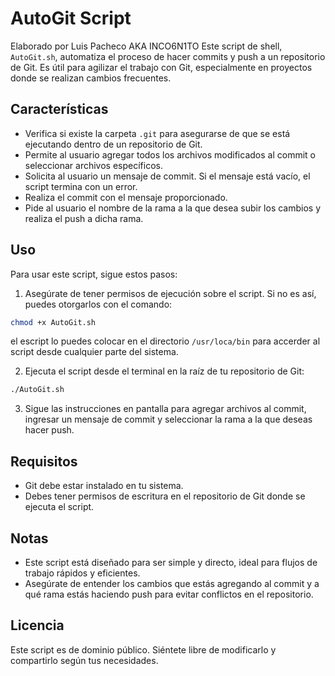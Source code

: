 # AutoGit Script
Elaborado por Luis Pacheco AKA INCO6N1TO
Este script de shell, `AutoGit.sh`, automatiza el proceso de hacer commits y push a un repositorio de Git.
Es útil para agilizar el trabajo con Git, especialmente en proyectos donde se realizan cambios frecuentes.

## Características

- Verifica si existe la carpeta `.git` para asegurarse de que se está ejecutando dentro de un repositorio de Git.
- Permite al usuario agregar todos los archivos modificados al commit o seleccionar archivos específicos.
- Solicita al usuario un mensaje de commit. Si el mensaje está vacío, el script termina con un error.
- Realiza el commit con el mensaje proporcionado.
- Pide al usuario el nombre de la rama a la que desea subir los cambios y realiza el push a dicha rama.

## Uso

Para usar este script, sigue estos pasos:

1. Asegúrate de tener permisos de ejecución sobre el script. Si no es así, puedes otorgarlos con el comando:

```bash
chmod +x AutoGit.sh
```
el escript lo puedes colocar en el directorio `/usr/loca/bin` para accerder al script desde cualquier parte del sistema.

2. Ejecuta el script desde el terminal en la raíz de tu repositorio de Git:

```bash
./AutoGit.sh
```

3. Sigue las instrucciones en pantalla para agregar archivos al commit, ingresar un mensaje de commit y seleccionar la rama a la que deseas hacer push.

## Requisitos

- Git debe estar instalado en tu sistema.
- Debes tener permisos de escritura en el repositorio de Git donde se ejecuta el script.

## Notas

- Este script está diseñado para ser simple y directo, ideal para flujos de trabajo rápidos y eficientes.
- Asegúrate de entender los cambios que estás agregando al commit y a qué rama estás haciendo push para evitar conflictos en el repositorio.

## Licencia

Este script es de dominio público. Siéntete libre de modificarlo y compartirlo según tus necesidades.

